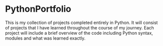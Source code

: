 # PythonPortfolio
This is my collection of projects completed entirely in Python. It will consist of projects that I have learned throughout the course of my journey. Each project will include a brief overview of the code including Python syntax, modules and what was learned exactly. 
